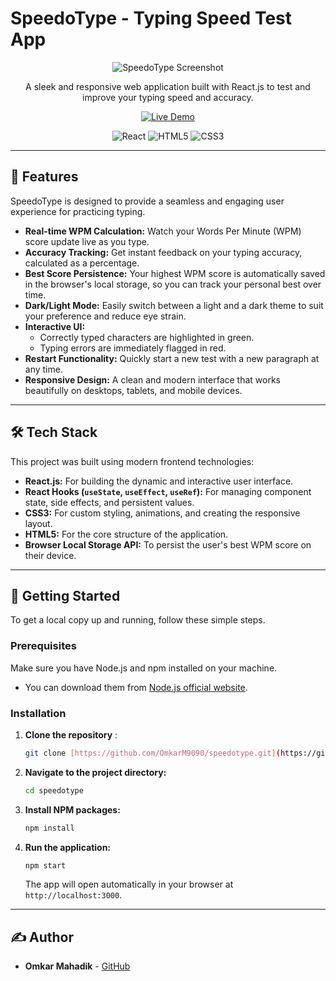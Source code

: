 # SpeedoType - Typing Speed Test App

<div align="center">

![SpeedoType Screenshot](https://i.imgur.com/your-image-code.png)
</div>

<p align="center">
  A sleek and responsive web application built with React.js to test and improve your typing speed and accuracy.
</p>

<p align="center">
  <a href="https://speedotype9090.web.app" target="_blank">
    <img src="https://img.shields.io/badge/Live_Demo-28A745?style=for-the-badge&logo=rocket&logoColor=white" alt="Live Demo"/>
  </a>
</p>

<p align="center">
  <img src="https://img.shields.io/badge/React-61DAFB?style=for-the-badge&logo=react&logoColor=black" alt="React"/>
  <img src="https://img.shields.io/badge/HTML5-E34F26?style=for-the-badge&logo=html5&logoColor=white" alt="HTML5"/>
  <img src="https://img.shields.io/badge/CSS3-1572B6?style=for-the-badge&logo=css3&logoColor=white" alt="CSS3"/>
</p>

---

## 🚀 Features

SpeedoType is designed to provide a seamless and engaging user experience for practicing typing.

-   **Real-time WPM Calculation:** Watch your Words Per Minute (WPM) score update live as you type.
-   **Accuracy Tracking:** Get instant feedback on your typing accuracy, calculated as a percentage.
-   **Best Score Persistence:** Your highest WPM score is automatically saved in the browser's local storage, so you can track your personal best over time.
-   **Dark/Light Mode:** Easily switch between a light and a dark theme to suit your preference and reduce eye strain.
-   **Interactive UI:**
    -   Correctly typed characters are highlighted in green.
    -   Typing errors are immediately flagged in red.
-   **Restart Functionality:** Quickly start a new test with a new paragraph at any time.
-   **Responsive Design:** A clean and modern interface that works beautifully on desktops, tablets, and mobile devices.

---

## 🛠️ Tech Stack

This project was built using modern frontend technologies:

-   **React.js:** For building the dynamic and interactive user interface.
-   **React Hooks (`useState`, `useEffect`, `useRef`):** For managing component state, side effects, and persistent values.
-   **CSS3:** For custom styling, animations, and creating the responsive layout.
-   **HTML5:** For the core structure of the application.
-   **Browser Local Storage API:** To persist the user's best WPM score on their device.

---

## 🏁 Getting Started

To get a local copy up and running, follow these simple steps.

### Prerequisites

Make sure you have Node.js and npm installed on your machine.
* You can download them from [Node.js official website](https://nodejs.org/).

### Installation

1.  **Clone the repository** :
    ```sh
    git clone [https://github.com/OmkarM9090/speedotype.git](https://github.com/your-username/speedotype.git)
    ```
2.  **Navigate to the project directory:**
    ```sh
    cd speedotype
    ```
3.  **Install NPM packages:**
    ```sh
    npm install
    ```
4.  **Run the application:**
    ```sh
    npm start
    ```
    The app will open automatically in your browser at `http://localhost:3000`.

---

## ✍️ Author

-   **Omkar Mahadik** - [GitHub](https://github.com/OmkarM9090)
